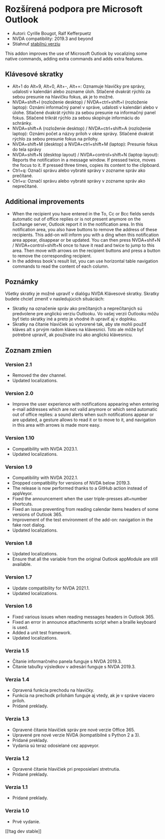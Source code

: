 # Rozšírená podpora pre Microsoft Outlook #

* Autori: Cyrille Bougot, Ralf Kefferpuetz
* NVDA compatibility: 2019.3 and beyond
* Stiahnuť [stabilnú verziu][1]

This addon improves the use of Microsoft Outlook by vocalizing some native
commands, adding extra commands and adds extra features.

## Klávesové skratky

* Alt+1 do Alt+9, Alt+0, Alt+-, Alt+=: Oznamuje hlavičky pre správy,
  udalosti v kalendári alebo zozname úloh. Stlačené dvakrát rýchlo za sebou
  presunie na hlavičku fokus, ak je to možné.
* NVDA+shift+I (rozloženie desktop) / NVDA+ctrl+shift+I (rozloženie laptop):
  Oznámi informačný panel v správe, udalosti v kalendári alebo v
  úlohe. Stlačené dvakrát rýchlo za sebou presunie na informačný panel
  fokus. Stlačené trikrát rýchlo za sebou skopíruje informáciu do schránky.
* NVDA+shift+A (rozloženie desktop) / NVDA+ctrl+shift+A (rozloženie laptop):
  Oznámi počet a názvy príloh v okne správy. Stlačené dvakrát rýchlo za
  sebou presunie fokus na prílohy.
* NVDA+shift+M (desktop) a NVDA+ctrl+shift+M (laptop): Presunie fokus do
  tela správy
* NVDA+shift+N (desktop layout) / NVDA+control+shift+N (laptop layout):
  Reports the notification in a message window. If pressed twice, moves the
  focus to it. If pressed three times, copies its content to the clipboard.
* Ctrl+q: Označí správu alebo vybraté správy v zozname správ ako prečítané.
* Ctrl+u: Označí správu alebo vybraté správy v zozname správ ako
  neprečítané.

## Additional improvements

* When the recipient you have entered in the To, Cc or Bcc fields sends
  automatic out of office replies or is not present anymore on the Exchange
  server, Outlook report it in the notification area. In this notification
  area, you also have buttons to remove the address of these recipients.
  This add-on will inform you with a ding when this notification area
  appear, disappear or be updated. You can then press NVDA+shif+N /
  NVDA+control+shift+N once to have it read and twice to jump to this
  area. Then move with arrows on the recipient buttons and press a button to
  remove the corresponding recipient.
* In the address book's result list, you can use horizontal table navigation
  commands to read the content of each column.
  
## Poznámky

Všetky skratky je možné upraviť v dialógu NVDA Klávesové skratky. Skratky
budete chcieť zmeniť v nasledujúcich situáciách:

* Skratky na označenie správ ako prečítaných a neprečítaných sú predvolene
  pre anglickú verziu Outlooku. Vo vašej verzii Outlooku môžu byť tieto
  skratky iné a preto je vhodné ih upraviť aj v doplnku.
* Skratky na čítanie hlavičiek sú vytvorené tak, aby ste mohli použiť kláves
  alt s prvým radom kláves na klávesnici. Toto ale môže byť potrebné
  upraviť, ak používate inú ako anglickú klávesnicu.

## Zoznam zmien

### Version 2.1

* Removed the dev channel.
* Updated localizations.

### Version 2.0

* Improve the user experience with notifications appearing when entering
  e-mail addresses which are not valid anymore or which send automatic out
  of office replies: a sound alerts when such notifications appear or are
  updated, a gesture allows to read it or to move to it, and navigation in
  this area with arrows is made more easy.

### Version 1.10

* Compatibility with NVDA 2023.1.
* Updated localizations.

### Version 1.9

* Compatibility with NVDA 2022.1.
* Dropped compatibility for versions of NVDA below 2019.3.
* The release is now performed thanks to a GitHub action instead of
  appVeyor.
* Fixed the announcement when the user triple-presses alt+number shortcuts.
* Fixed an issue preventing from reading calendar items headers of some
  versions of Outlook 365.
* Improvement of the test environment of the add-on: navigation in the fake
  root dialog.
* Updated localizations.

### Version 1.8

* Updated localizations.
* Ensure that all the variable from the original Outlook appModule are still
  available.

### Version 1.7

* Update compatibility for NVDA 2021.1.
* Updated localizations.

### Version 1.6

* Fixed various issues when reading messages headers in Outlook 365.
* Fixed an error in announce attachments script when a braille keyboard is
  used.
* Added a unit test framework.
* Updated localizations.

### Verzia 1.5

* Čítanie informarčného panela funguje s NVDA 2019.3.
* Čítanie tabuľky výsledkov v adresári funguje s NVDA 2019.3.

### Verzia 1.4

* Opravená funkcia prechodu na hlavičky.
* Funkcia na prechodk prílohám funguje aj vtedy, ak je v správe viacero
  príloh.
* Pridané preklady.

### Verzia 1.3

* Opravené čítanie hlavičiek správ pre nové verzie Office 365.
* Upravené pre nové verzie NVDA (kompatibilné s Python 2 a 3).
* Pridané preklady.
* Vydania sú teraz odosielané cez appveyor.

### Verzia 1.2

* Opravené čítanie hlavičiek pri preposielaní stretnutia.
* Pridané preklady.

### Verzia 1.1

* Pridané preklady.

### Verzia 1.0

* Prvé vydanie.

[[!tag dev stable]]

[1]: https://www.nvaccess.org/addonStore/legacy?file=outlookextended
